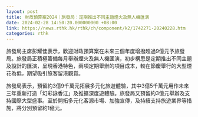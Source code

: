```yaml
---
layout: post
title: 財政預算案2024｜旅發局：定期推出不同主題煙火及無人機匯演
date: 2024-02-28 14:50:20.000000000 +08:00
link: https://news.rthk.hk/rthk/ch/component/k2/1742271-20240228.htm
categories: rthk
---
```


旅發局主席彭耀佳表示，歡迎財政預算案在未來三個年度增撥超過9億元予旅發局。旅發局正積極籌備每月舉辦煙火及無人機匯演，初步構思是定期推出不同主題及設計的匯演，呈現香港特色，兩項定期舉辦的項目成本，較在節慶舉行的大型煙花為低，期望吸引旅客留港觀賞。

旅發局表示，預留約3億9千萬元拓展多元化旅遊體驗，其中3億5千萬元用作未來三年重新打造「幻彩詠香江」及推擴深度遊體驗。旅發局又預留約3億元舉辦及支持國際大型盛事。至於開拓多元化客源市場、加強宣傳，及持續支持旅遊業界等措施，將分別預留約1億元。
